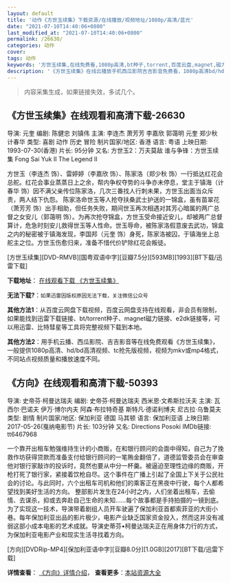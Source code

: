 ```yaml
---
layout: default
title: '动作《方世玉续集》下载资源/在线播放/视频地址/1080p/高清/蓝光'
date: "2021-07-10T14:40:06+0800"
last_modified_at: "2021-07-10T14:40:06+0800"
permalink: /26630/
categories: 动作
cover:
tags: 动作
keywords: '方世玉续集,在线免费看,1080p高清,bt种子,torrent,百度云盘,magnet,磁力链,迅雷下载资源'
description: '《方世玉续集》在线云播放手机西瓜影院吉吉影音免费看，1080p高清bd/hd未删减完整版和tc抢先枪版，mkv/mp4格式，附带bt/torrent种子、magnet/磁力链、百度云盘、网盘资源迅雷下载链接'
---
```


>内容采集生成，如果链接失效，多试几个。


## 《方世玉续集》在线观看和高清下载-26630

导演: 元奎 编剧: 陈健忠 刘镇伟 主演: 李连杰 萧芳芳 李嘉欣 郭蔼明 元奎 郑少秋 计春华 类型: 喜剧 动作 历史 冒险 制片国家/地区: 香港 语言: 粤语 上映日期: 1993-07-30(香港) 片长: 95分钟 又名: 方世玉2：万夫莫敌 谁与争锋：方世玉续集 Fong Sai Yuk II The Legend II

方世玉（李连杰 饰）、雷婷婷（李嘉欣 饰）、陈家洛（郑少秋 饰）一行抵达红花会总舵。红花会事业蒸蒸日上之余，帮内争权夺势的斗争亦未停息，堂主于镇海（计春华 饰）因不满父亲传位陈家洛，几次三番找人行刺未果，方世玉出面当众斥责，两人结下仇怨。 陈家洛命世玉等人抢夺扶桑武士护送的一锦盒，虽有苗翠花（萧芳芳 饰）出手相助，但任务失败，期间世玉再次相遇对其芳心暗属的两广总督之女安儿（郭蔼明 饰）。为再次抢夺锦盒，方世玉受命接近安儿，却被两广总督算计，危急时刻安儿救得世玉等人性命。世玉辱命，被陈家洛假意废去武功，锦盒之内的秘密被于镇海发现，李国邦（元奎 饰）身死，陈家洛被囚，于镇海坐上总舵主之位。方世玉伤愈归来，准备不惜代价铲除红花会叛徒。


[方世玉续集][DVD-RMVB][国粤双语中字][豆瓣7.5分][593MB][1993][BT下载/迅雷下载]

**下载地址**： [在线观看下载 《方世玉续集》](https://www.btdx8.com/torrent/fong_sai_yuk_2_1993.html) 


**无法下载?**：`如果迅雷因版权原因无法下载，关注微信公众号 `

**其他方法1**：从百度云网盘下载视频，百度云网盘支持在线观看，非会员有限制，如果能找到迅雷下载链接、bt/torrent种子、magnet磁力链接、e2dk链接等，可以用迅雷、比特彗星等工具将完整视频下载到本地。

**其他方法2**：用手机云播、西瓜影院、吉吉影音等在线免费观看《方世玉续集》，一般提供1080p高清、hd/bd高清视频、tc抢先版视频，视频为mkv或mp4格式，不同站点视频质量和播放速度不同。


## 《方向》在线观看和高清下载-50393

导演: 史帝芬·柯曼达瑞夫 编剧: 史帝芬·柯曼达瑞夫 西米恩·文希斯拉沃夫 主演: 瓦西尔·巴诺夫 伊万·博尔内夫 阿森·布拉特奇基 斯特凡·德诺利博夫 尼古拉·乌鲁莫夫 类型: 剧情 制片国家/地区: 保加利亚 德国 马其顿 语言: 保加利亚语 上映日期: 2017-05-26(戛纳电影节) 片长: 103分钟 又名: Directions Posoki IMDb链接: tt6467968

一个靠开出租车勉强维持生计的小商贩，在和银行顾问的会面中得知，自己为了挽救作坊获得贷款而准备支付给银行顾问的一笔贿金翻倍了，道德监管委员会在审查他对银行家敲诈的投诉时，竟然也要从中分一杯羹。被逼迫至理性边缘的商贩，开枪打死了银行家，紧接着饮枪自尽。这个事件在广播上引起了全国上下关于公民社会的讨论。与此同时，六个出租车司机和他们的乘客正在黑夜中行驶，每个人都希望找到美好生活的方向。 整部影片发生在24小时之内，人们坐着出租车，去偷情、去谋杀，抑或去奔赴自己生命的未知……每个故事都是手持拍摄的一镜到底。为了实现这一技术，导演带着剧组人员开车驶遍了保加利亚首都索菲亚的大街小巷。每年保加利亚出品的影片极少，电影产业缺乏国家资金投入，然而这并没有减弱这部小成本电影的艺术成就。导演史蒂芬•柯曼达瑞夫正在用身体力行的方式，为保加利亚电影产业和现实生活寻找着方向。


[方向][DVDRip-MP4][保加利亚语中字][豆瓣8.0分][1.0GB][2017][BT下载/迅雷下载]

**详情查看**： [《方向》详情介绍](/movie/50393/)， **查看更多**：[本站资源大全](/movie/t/all/)

